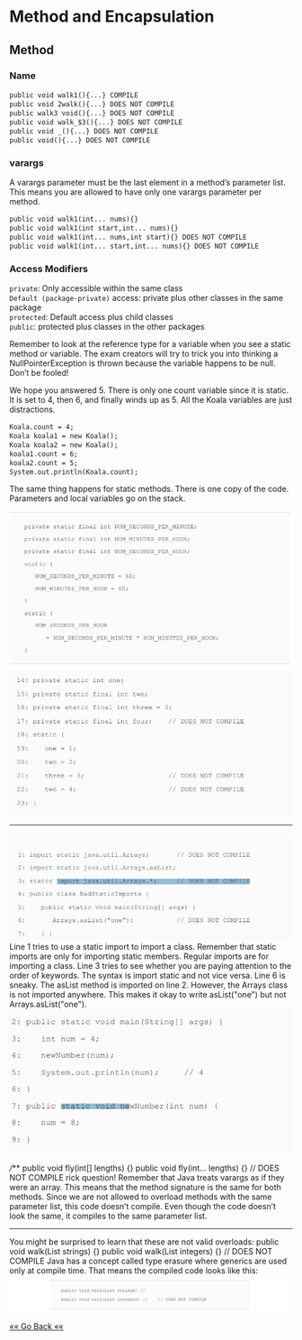 # Method and Encapsulation

## Method

### Name
    public void walk1(){...} COMPILE
    public void 2walk(){...} DOES NOT COMPILE
    public walk3 void(){...} DOES NOT COMPILE
    public void walk_$3(){...} DOES NOT COMPILE
    public void _(){...} DOES NOT COMPILE
    public void(){...} DOES NOT COMPILE

### varargs

A varargs parameter must
be the last element in a method’s parameter list. This means
you are allowed to have only one varargs parameter per
method.

    public void walk1(int... nums){} 
    public void walk1(int start,int... nums){}
    public void walk1(int... nums,int start){} DOES NOT COMPILE
    public void walk1(int... start,int... nums){} DOES NOT COMPILE

### Access Modifiers
`private`: Only accessible within the same class \
`Default (package-private)` access: private plus other classes in the same package\
`protected`: Default access plus child classes\
`public`: protected plus classes in the other packages


Remember to look at the reference type for a variable
when you see a static method or variable. The exam
creators will try to trick you into thinking a
NullPointerException is thrown because the variable
happens to be null. Don’t be fooled!

We hope you answered 5. There is only one count variable since
it is static. It is set to 4, then 6, and finally winds up as 5. All
the Koala variables are just distractions.

    Koala.count = 4;
    Koala koala1 = new Koala();
    Koala koala2 = new Koala();
    koala1.count = 6;
    koala2.count = 5;
    System.out.println(Koala.count);

The same thing happens for static methods. There is one
copy of the code. Parameters and local variables go on the
stack.

![img_3.png](img_3.png)
![img_2.png](img_2.png)
***
![img_4.png](img_4.png)
Line 1 tries to use a static import to import a class. Remember
that static imports are only for importing static members.
Regular imports are for importing a class. Line 3 tries to see
whether you are paying attention to the order of keywords. The
syntax is import static and not vice versa. Line 6 is sneaky.
The asList method is imported on line 2. However, the Arrays
class is not imported anywhere. This makes it okay to write
asList("one") but not Arrays.asList("one").
![img_5.png](img_5.png)

*/***
public void fly(int[] lengths) {}
public void fly(int... lengths) {} // DOES NOT COMPILE
rick question! Remember that Java treats varargs as if they
were an array. This means that the method signature is the
same for both methods. Since we are not allowed to overload
methods with the same parameter list, this code doesn’t
compile. Even though the code doesn’t look the same, it
compiles to the same parameter list.
***
You might be surprised to learn that these are not valid
overloads:
public void walk(List<String> strings) {}
public void walk(List<Integer> integers) {} // DOES NOT COMPILE
Java has a concept called type erasure where generics are used
only at compile time. That means the compiled code looks like
this:
![img_6.png](img_6.png)

[«« Go Back ««](https://github.com/MedetHasanUgurlu/Oracle-Certification) 